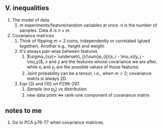 ## V. inequalities
1. The model of data
	1. $m$ experiments/feature/random variables at once. $n$ is the number of samples. Data $A$ is $n\times m$.
2. Covariance matrices
	1. Think of flipping $m=2$ coins, independently or correlated (glued together). Another e.g., height and weight.
	2. It's always pair-wise between features
		1. $\sigma_{xy}= \underset{i, j}{\sum}p_{ij}(x_i - \mu_x)(y_j - \mu_y)$, $x$ and $y$ are the features whose covariance we are after, while $x_i$ and $y_j$ are the possible values of those features.
		2. Joint probability can be a tensor, i.e., when $m > 2$; covariance matrix is always 2D.
	3. Eqn (3) and (10) on P296-297.
		1. *Sample* (no $p_{ij}$) vs distribution
		2. new data point $\Leftrightarrow$ rank-one component of covariance matrix

## notes to me
1. Go to PCA p76-77 when covariance matrices.